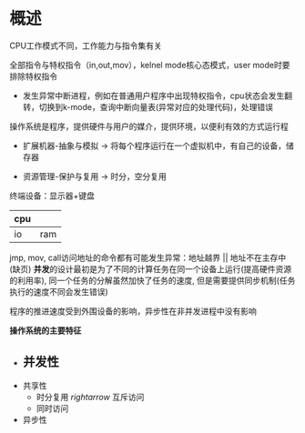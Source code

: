 # 概述
CPU工作模式不同，工作能力与指令集有关

全部指令与特权指令（in,out,mov），kelnel mode核心态模式，user mode时要排除特权指令

-   发生异常中断进程，例如在普通用户程序中出现特权指令，cpu状态会发生翻转，切换到k-mode，查询中断向量表(异常对应的处理代码)，处理错误

操作系统是程序，提供硬件与用户的媒介，提供环境，以便利有效的方式运行程

-   扩展机器-抽象与模拟 -> 将每个程序运行在一个虚拟机中，有自己的设备，储存器

-   资源管理-保护与复用 -> 时分，空分复用

终端设备：显示器+键盘

| cpu |  |
|--|--|
| io | ram |

jmp, mov, call访问地址的命令都有可能发生异常：地址越界 || 地址不在主存中(缺页)
**并发**的设计最初是为了不同的计算任务在同一个设备上运行(提高硬件资源的利用率), 同一个任务的分解虽然加快了任务的速度, 但是需要提供同步机制(任务执行的速度不同会发生错误)

程序的推进速度受到外围设备的影响，异步性在非并发进程中没有影响

**操作系统的主要特征**
- 并发性
	- 
- 共享性
	- 时分复用 $rightarrow$ 互斥访问
	- 同时访问
- 异步性

<!--stackedit_data:
eyJoaXN0b3J5IjpbLTczNTYwMzYzMywtMjAyNjExNDYyMiw0MT
c5NTQ3ODMsMTM3NDA4MTMwMiwxODc2NjMzMjAwLDY0MzYwMjky
MiwtMTg3NDcyMDc2Ml19
-->